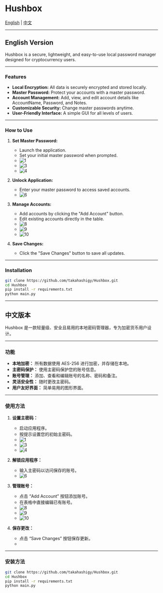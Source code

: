 # Hushbox

[English](#english-version) | [中文](#中文版本)

---

## English Version

Hushbox is a secure, lightweight, and easy-to-use local password manager designed for cryptocurrency users.

---

### Features

- **Local Encryption:** All data is securely encrypted and stored locally.
- **Master Password:** Protect your accounts with a master password.
- **Account Management:** Add, view, and edit account details like AccountName, Password, and Notes.
- **Customizable Security:** Change master passwords anytime.
- **User-Friendly Interface:** A simple GUI for all levels of users.

---

### How to Use

1. **Set Master Password:**
   - Launch the application.
   - Set your initial master password when prompted.
   - ![1](https://github.com/user-attachments/assets/dc955646-9c14-41ff-8f27-cfc01458ddf1)
   - ![3](https://github.com/user-attachments/assets/e691fa55-7f63-412c-9a23-2650e3e13908)
   - ![4](https://github.com/user-attachments/assets/a27d213c-0c49-4693-9db1-1aeff668f3c2)

2. **Unlock Application:**
   - Enter your master password to access saved accounts.
   - ![6](https://github.com/user-attachments/assets/ecb59dbc-08c8-4d62-b960-120776a65905)

3. **Manage Accounts:**
   - Add accounts by clicking the "Add Account" button.
   - Edit existing accounts directly in the table.
   - ![8](https://github.com/user-attachments/assets/62e2babd-7e07-4dec-825f-e072c12bb7d4)
   - ![9](https://github.com/user-attachments/assets/6a8b21bf-9b68-4da6-9d16-571c7eaf811e)
   - ![10](https://github.com/user-attachments/assets/aa53210f-bedc-4128-a95d-aa52e35de793)

4. **Save Changes:**
   - Click the "Save Changes" button to save all updates.

---

### Installation

```bash
git clone https://github.com/takahashigy/Hushbox.git
cd Hushbox
pip install -r requirements.txt
python main.py

```
---

## 中文版本

Hushbox 是一款轻量级、安全且易用的本地密码管理器，专为加密货币用户设计。

---

### 功能

- **本地加密：** 所有数据使用 AES-256 进行加密，并存储在本地。
- **主密码保护：** 使用主密码保护您的账号信息。
- **账号管理：** 添加、查看和编辑账号的名称、密码和备注。
- **灵活安全性：** 随时更改主密码。
- **用户友好界面：** 简单易用的图形界面。

---

### 使用方法

1. **设置主密码：**
   - 启动应用程序。
   - 按提示设置您的初始主密码。
   - ![1](https://github.com/user-attachments/assets/dc955646-9c14-41ff-8f27-cfc01458ddf1)
   - ![3](https://github.com/user-attachments/assets/e691fa55-7f63-412c-9a23-2650e3e13908)
   - ![4](https://github.com/user-attachments/assets/a27d213c-0c49-4693-9db1-1aeff668f3c2)





2. **解锁应用程序：**
   - 输入主密码以访问保存的账号。
   - ![6](https://github.com/user-attachments/assets/ecb59dbc-08c8-4d62-b960-120776a65905)


3. **管理账号：**
   - 点击 “Add Account” 按钮添加账号。
   - 在表格中直接编辑已有账号。
   - ![8](https://github.com/user-attachments/assets/62e2babd-7e07-4dec-825f-e072c12bb7d4)
   - ![9](https://github.com/user-attachments/assets/6a8b21bf-9b68-4da6-9d16-571c7eaf811e)
   - ![10](https://github.com/user-attachments/assets/aa53210f-bedc-4128-a95d-aa52e35de793)




4. **保存更改：**
   - 点击 “Save Changes” 按钮保存更新。
   - 

---

### 安装方法

```bash
git clone https://github.com/takahashigy/Hushbox.git
cd Hushbox
pip install -r requirements.txt
python main.py


